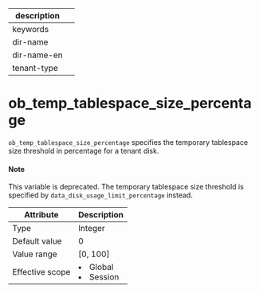 | description ||
|---|---|
| keywords ||
| dir-name ||
| dir-name-en ||
| tenant-type ||

# ob_temp_tablespace_size_percentage

`ob_temp_tablespace_size_percentage` specifies the temporary tablespace size threshold in percentage for a tenant disk.

<main id="notice" type='explain'>
    <h4>Note</h4>
    <p>This variable is deprecated. The temporary tablespace size threshold is specified by <code>data_disk_usage_limit_percentage</code> instead. </p>
  </main>

| **Attribute** | **Description** |
|--------|------------------------------------------------------------------------------------------------------------|
| Type | Integer |
| Default value | 0 |
| Value range | \[0, 100\] |
| Effective scope | <li> Global   <li> Session |
